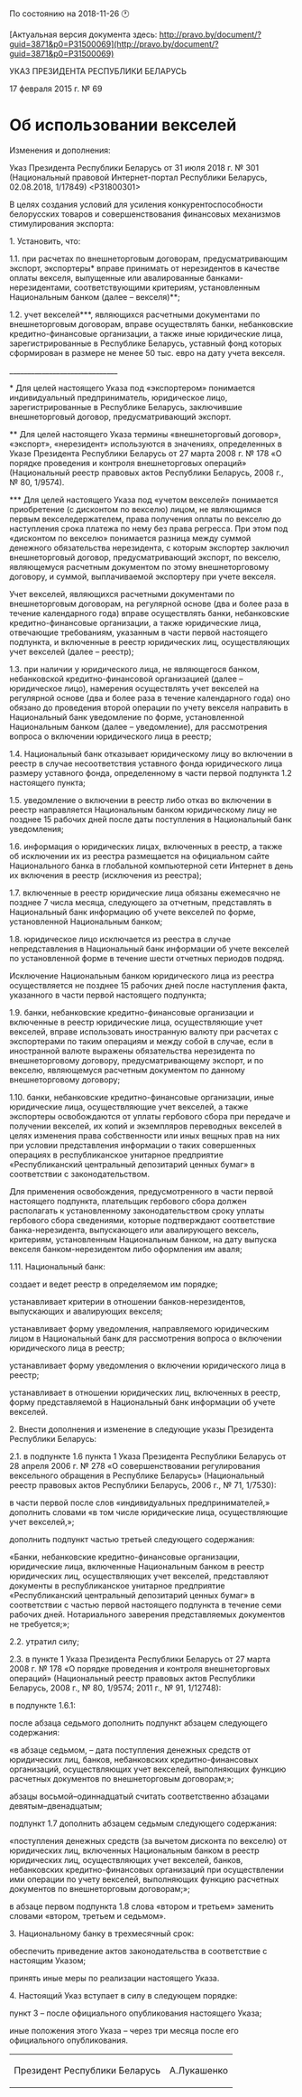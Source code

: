 По состоянию на 2018-11-26 &#x1F550;

[Актуальная версия документа здесь: http://pravo.by/document/?guid=3871&p0=P31500069](http://pravo.by/document/?guid=3871&p0=P31500069)

<p>УКАЗ ПРЕЗИДЕНТА РЕСПУБЛИКИ БЕЛАРУСЬ</p>
<p>17 февраля 2015 г. № 69</p>
<h1>Об использовании векселей</h1>
<p>Изменения и дополнения:</p>
<p>Указ Президента Республики Беларусь от 31 июля 2018 г. № 301 (Национальный правовой Интернет-портал Республики Беларусь, 02.08.2018, 1/17849) &lt;P31800301&gt;</p>
<p></p>
<p>В целях создания условий для усиления конкурентоспособности белорусских товаров и совершенствования финансовых механизмов стимулирования экспорта:</p>
<p>1. Установить, что:</p>
<p>1.1. при расчетах по внешнеторговым договорам, предусматривающим экспорт, экспортеры* вправе принимать от нерезидентов в качестве оплаты векселя, выпущенные или авалированные банками-нерезидентами, соответствующими критериям, установленным Национальным банком (далее – векселя)**;</p>
<p>1.2. учет векселей***, являющихся расчетными документами по внешнеторговым договорам, вправе осуществлять банки, небанковские кредитно-финансовые организации, а также иные юридические лица, зарегистрированные в Республике Беларусь, уставный фонд которых сформирован в размере не менее 50 тыс. евро на дату учета векселя.</p>
<p>______________________________</p>
<p>* Для целей настоящего Указа под «экспортером» понимается индивидуальный предприниматель, юридическое лицо, зарегистрированные в Республике Беларусь, заключившие внешнеторговый договор, предусматривающий экспорт.</p>
<p>** Для целей настоящего Указа термины «внешнеторговый договор», «экспорт», «нерезидент» используются в значениях, определенных в Указе Президента Республики Беларусь от 27 марта 2008 г. № 178 «О порядке проведения и контроля внешнеторговых операций» (Национальный реестр правовых актов Республики Беларусь, 2008 г., № 80, 1/9574).</p>
<p>*** Для целей настоящего Указа под «учетом векселей» понимается приобретение (с дисконтом по векселю) лицом, не являющимся первым векселедержателем, права получения оплаты по векселю до наступления срока платежа по нему без права регресса. При этом под «дисконтом по векселю» понимается разница между суммой денежного обязательства нерезидента, с которым экспортер заключил внешнеторговый договор, предусматривающий экспорт, по векселю, являющемуся расчетным документом по этому внешнеторговому договору, и суммой, выплачиваемой экспортеру при учете векселя.</p>
<p>Учет векселей, являющихся расчетными документами по внешнеторговым договорам, на регулярной основе (два и более раза в течение календарного года) вправе осуществлять банки, небанковские кредитно-финансовые организации, а также юридические лица, отвечающие требованиям, указанным в части первой настоящего подпункта, и включенные в реестр юридических лиц, осуществляющих учет векселей (далее – реестр);</p>
<p>1.3. при наличии у юридического лица, не являющегося банком, небанковской кредитно-финансовой организацией (далее – юридическое лицо), намерения осуществлять учет векселей на регулярной основе (два и более раза в течение календарного года) оно обязано до проведения второй операции по учету векселя направить в Национальный банк уведомление по форме, установленной Национальным банком (далее – уведомление), для рассмотрения вопроса о включении юридического лица в реестр;</p>
<p>1.4. Национальный банк отказывает юридическому лицу во включении в реестр в случае несоответствия уставного фонда юридического лица размеру уставного фонда, определенному в части первой подпункта 1.2 настоящего пункта;</p>
<p>1.5. уведомление о включении в реестр либо отказ во включении в реестр направляется Национальным банком юридическому лицу не позднее 15 рабочих дней после даты поступления в Национальный банк уведомления;</p>
<p>1.6. информация о юридических лицах, включенных в реестр, а также об исключении их из реестра размещается на официальном сайте Национального банка в глобальной компьютерной сети Интернет в день их включения в реестр (исключения из реестра);</p>
<p>1.7. включенные в реестр юридические лица обязаны ежемесячно не позднее 7 числа месяца, следующего за отчетным, представлять в Национальный банк информацию об учете векселей по форме, установленной Национальным банком;</p>
<p>1.8. юридическое лицо исключается из реестра в случае непредставления в Национальный банк информации об учете векселей по установленной форме в течение шести отчетных периодов подряд.</p>
<p>Исключение Национальным банком юридического лица из реестра осуществляется не позднее 15 рабочих дней после наступления факта, указанного в части первой настоящего подпункта;</p>
<p>1.9. банки, небанковские кредитно-финансовые организации и включенные в реестр юридические лица, осуществляющие учет векселей, вправе использовать иностранную валюту при расчетах с экспортерами по таким операциям и между собой в случае, если в иностранной валюте выражены обязательства нерезидента по внешнеторговому договору, предусматривающему экспорт, и по векселю, являющемуся расчетным документом по данному внешнеторговому договору;</p>
<p>1.10. банки, небанковские кредитно-финансовые организации, иные юридические лица, осуществляющие учет векселей, а также экспортеры освобождаются от уплаты гербового сбора при передаче и получении векселей, их копий и экземпляров переводных векселей в целях изменения права собственности или иных вещных прав на них при условии представления информации о таких совершенных операциях в республиканское унитарное предприятие «Республиканский центральный депозитарий ценных бумаг» в соответствии с законодательством.</p>
<p>Для применения освобождения, предусмотренного в части первой настоящего подпункта, плательщик гербового сбора должен располагать к установленному законодательством сроку уплаты гербового сбора сведениями, которые подтверждают соответствие банка-нерезидента, выпускающего или авалирующего вексель, критериям, установленным Национальным банком, на дату выпуска векселя банком-нерезидентом либо оформления им аваля;</p>
<p>1.11. Национальный банк:</p>
<p>создает и ведет реестр в определяемом им порядке;</p>
<p>устанавливает критерии в отношении банков-нерезидентов, выпускающих и авалирующих векселя;</p>
<p>устанавливает форму уведомления, направляемого юридическим лицом в Национальный банк для рассмотрения вопроса о включении юридического лица в реестр;</p>
<p>устанавливает форму уведомления о включении юридического лица в реестр;</p>
<p>устанавливает в отношении юридических лиц, включенных в реестр, форму представляемой в Национальный банк информации об учете векселей.</p>
<p>2. Внести дополнения и изменение в следующие указы Президента Республики Беларусь:</p>
<p>2.1. в подпункте 1.6 пункта 1 Указа Президента Республики Беларусь от 28 апреля 2006 г. № 278 «О совершенствовании регулирования вексельного обращения в Республике Беларусь» (Национальный реестр правовых актов Республики Беларусь, 2006 г., № 71, 1/7530):</p>
<p>в части первой после слов «индивидуальных предпринимателей,» дополнить словами «в том числе юридические лица, осуществляющие учет векселей,»;</p>
<p>дополнить подпункт частью третьей следующего содержания:</p>
<p>«Банки, небанковские кредитно-финансовые организации, юридические лица, включенные Национальным банком в реестр юридических лиц, осуществляющих учет векселей, представляют документы в республиканское унитарное предприятие «Республиканский центральный депозитарий ценных бумаг» в соответствии с частью первой настоящего подпункта в течение семи рабочих дней. Нотариального заверения представляемых документов не требуется;»;</p>
<p>2.2. утратил силу;</p>
<p>2.3. в пункте 1 Указа Президента Республики Беларусь от 27 марта 2008 г. № 178 «О порядке проведения и контроля внешнеторговых операций» (Национальный реестр правовых актов Республики Беларусь, 2008 г., № 80, 1/9574; 2011 г., № 91, 1/12748):</p>
<p>в подпункте 1.6.1:</p>
<p>после абзаца седьмого дополнить подпункт абзацем следующего содержания:</p>
<p>«в абзаце седьмом, – дата поступления денежных средств от юридических лиц, банков, небанковских кредитно-финансовых организаций, осуществляющих учет векселей, выполняющих функцию расчетных документов по внешнеторговым договорам;»;</p>
<p>абзацы восьмой–одиннадцатый считать соответственно абзацами девятым–двенадцатым;</p>
<p>подпункт 1.7 дополнить абзацем седьмым следующего содержания:</p>
<p>«поступления денежных средств (за вычетом дисконта по векселю) от юридических лиц, включенных Национальным банком в реестр юридических лиц, осуществляющих учет векселей, банков, небанковских кредитно-финансовых организаций при осуществлении ими операции по учету векселей, выполняющих функцию расчетных документов по внешнеторговым договорам;»;</p>
<p>в абзаце первом подпункта 1.8 слова «втором и третьем» заменить словами «втором, третьем и седьмом».</p>
<p>3. Национальному банку в трехмесячный срок:</p>
<p>обеспечить приведение актов законодательства в соответствие с настоящим Указом;</p>
<p>принять иные меры по реализации настоящего Указа.</p>
<p>4. Настоящий Указ вступает в силу в следующем порядке:</p>
<p>пункт 3 – после официального опубликования настоящего Указа;</p>
<p>иные положения этого Указа – через три месяца после его официального опубликования.</p>
<p></p>
<table><tr>
<td><p>Президент Республики Беларусь</p></td>
<td><p>А.Лукашенко</p></td>
</tr></table>
<p></p>
